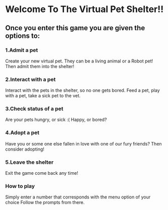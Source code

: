 # **Welcome To The Virtual Pet Shelter!!**

 
## Once you enter this game you are given the options to:
### 1.Admit a pet
 Create your new virtual pet. 
 They can be a living animal or a Robot pet!
 Then admit them into the shelter!

### 2.Interact with a pet
 Interact with the pets in the shelter, so no one gets bored.
 Feed a pet, play with a pet, take a sick pet to the vet.

### 3.Check status of a pet
 Are your pets hungry, or sick :(
 Happy, or bored?

### 4.Adopt a pet
 Have you or some one else fallen in love with one of our fury friends? 
 Then consider adopting!

### 5.Leave the shelter
 Exit the game come back any time!

### **How to play**
 Simply enter a number that corresponds with the menu option of your choice
 Follow the prompts from there.